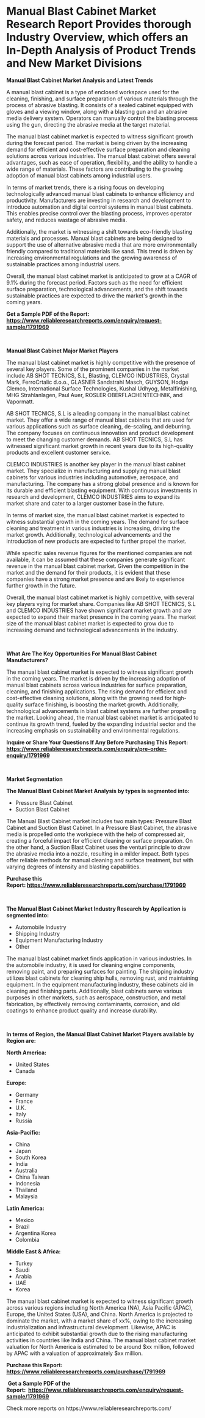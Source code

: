 <p><h1>Manual Blast Cabinet Market Research Report Provides thorough Industry Overview, which offers an In-Depth Analysis of Product Trends and New Market Divisions</h1></p><p><strong>Manual Blast Cabinet Market Analysis and Latest Trends</strong></p>
<p><p>A manual blast cabinet is a type of enclosed workspace used for the cleaning, finishing, and surface preparation of various materials through the process of abrasive blasting. It consists of a sealed cabinet equipped with gloves and a viewing window, along with a blasting gun and an abrasive media delivery system. Operators can manually control the blasting process using the gun, directing the abrasive media at the target material.</p><p>The manual blast cabinet market is expected to witness significant growth during the forecast period. The market is being driven by the increasing demand for efficient and cost-effective surface preparation and cleaning solutions across various industries. The manual blast cabinet offers several advantages, such as ease of operation, flexibility, and the ability to handle a wide range of materials. These factors are contributing to the growing adoption of manual blast cabinets among industrial users.</p><p>In terms of market trends, there is a rising focus on developing technologically advanced manual blast cabinets to enhance efficiency and productivity. Manufacturers are investing in research and development to introduce automation and digital control systems in manual blast cabinets. This enables precise control over the blasting process, improves operator safety, and reduces wastage of abrasive media.</p><p>Additionally, the market is witnessing a shift towards eco-friendly blasting materials and processes. Manual blast cabinets are being designed to support the use of alternative abrasive media that are more environmentally friendly compared to traditional materials like sand. This trend is driven by increasing environmental regulations and the growing awareness of sustainable practices among industrial users.</p><p>Overall, the manual blast cabinet market is anticipated to grow at a CAGR of 9.1% during the forecast period. Factors such as the need for efficient surface preparation, technological advancements, and the shift towards sustainable practices are expected to drive the market's growth in the coming years.</p></p>
<p><strong>Get a Sample PDF of the Report:&nbsp; <a href="https://www.reliableresearchreports.com/enquiry/request-sample/1791969">https://www.reliableresearchreports.com/enquiry/request-sample/1791969</a></strong></p>
<p>&nbsp;</p>
<p><strong>Manual Blast Cabinet Major Market Players</strong></p>
<p><p>The manual blast cabinet market is highly competitive with the presence of several key players. Some of the prominent companies in the market include AB SHOT TECNICS, S.L, Blasting, CLEMCO INDUSTRIES, Crystal Mark, FerroCrtalic d.o.o., GLASNER Sandstrahl Masch, GUYSON, Hodge Clemco, International Surface Technologies, Kushal Udhyog, Metalfinishing, MHG Strahlanlagen, Paul Auer, ROSLER OBERFLACHENTECHNIK, and Vapormatt.</p><p>AB SHOT TECNICS, S.L is a leading company in the manual blast cabinet market. They offer a wide range of manual blast cabinets that are used for various applications such as surface cleaning, de-scaling, and deburring. The company focuses on continuous innovation and product development to meet the changing customer demands. AB SHOT TECNICS, S.L has witnessed significant market growth in recent years due to its high-quality products and excellent customer service.</p><p>CLEMCO INDUSTRIES is another key player in the manual blast cabinet market. They specialize in manufacturing and supplying manual blast cabinets for various industries including automotive, aerospace, and manufacturing. The company has a strong global presence and is known for its durable and efficient blasting equipment. With continuous investments in research and development, CLEMCO INDUSTRIES aims to expand its market share and cater to a larger customer base in the future.</p><p>In terms of market size, the manual blast cabinet market is expected to witness substantial growth in the coming years. The demand for surface cleaning and treatment in various industries is increasing, driving the market growth. Additionally, technological advancements and the introduction of new products are expected to further propel the market.</p><p>While specific sales revenue figures for the mentioned companies are not available, it can be assumed that these companies generate significant revenue in the manual blast cabinet market. Given the competition in the market and the demand for their products, it is evident that these companies have a strong market presence and are likely to experience further growth in the future.</p><p>Overall, the manual blast cabinet market is highly competitive, with several key players vying for market share. Companies like AB SHOT TECNICS, S.L and CLEMCO INDUSTRIES have shown significant market growth and are expected to expand their market presence in the coming years. The market size of the manual blast cabinet market is expected to grow due to increasing demand and technological advancements in the industry.</p></p>
<p>&nbsp;</p>
<p><strong>What Are The Key Opportunities For Manual Blast Cabinet Manufacturers?</strong></p>
<p><p>The manual blast cabinet market is expected to witness significant growth in the coming years. The market is driven by the increasing adoption of manual blast cabinets across various industries for surface preparation, cleaning, and finishing applications. The rising demand for efficient and cost-effective cleaning solutions, along with the growing need for high-quality surface finishing, is boosting the market growth. Additionally, technological advancements in blast cabinet systems are further propelling the market. Looking ahead, the manual blast cabinet market is anticipated to continue its growth trend, fueled by the expanding industrial sector and the increasing emphasis on sustainability and environmental regulations.</p></p>
<p><strong>Inquire or Share Your Questions If Any Before Purchasing This Report: <a href="https://www.reliableresearchreports.com/enquiry/pre-order-enquiry/1791969">https://www.reliableresearchreports.com/enquiry/pre-order-enquiry/1791969</a></strong></p>
<p>&nbsp;</p>
<p><strong>Market Segmentation</strong></p>
<p><strong>The Manual Blast Cabinet Market Analysis by types is segmented into:</strong></p>
<p><ul><li>Pressure Blast Cabinet</li><li>Suction Blast Cabinet</li></ul></p>
<p><p>The Manual Blast Cabinet market includes two main types: Pressure Blast Cabinet and Suction Blast Cabinet. In a Pressure Blast Cabinet, the abrasive media is propelled onto the workpiece with the help of compressed air, creating a forceful impact for efficient cleaning or surface preparation. On the other hand, a Suction Blast Cabinet uses the venturi principle to draw the abrasive media into a nozzle, resulting in a milder impact. Both types offer reliable methods for manual cleaning and surface treatment, but with varying degrees of intensity and blasting capabilities.</p></p>
<p><strong>Purchase this Report:&nbsp;<a href="https://www.reliableresearchreports.com/purchase/1791969">https://www.reliableresearchreports.com/purchase/1791969</a></strong></p>
<p>&nbsp;</p>
<p><strong>The Manual Blast Cabinet Market Industry Research by Application is segmented into:</strong></p>
<p><ul><li>Automobile Industry</li><li>Shipping Industry</li><li>Equipment Manufacturing Industry</li><li>Other</li></ul></p>
<p><p>The manual blast cabinet market finds application in various industries. In the automobile industry, it is used for cleaning engine components, removing paint, and preparing surfaces for painting. The shipping industry utilizes blast cabinets for cleaning ship hulls, removing rust, and maintaining equipment. In the equipment manufacturing industry, these cabinets aid in cleaning and finishing parts. Additionally, blast cabinets serve various purposes in other markets, such as aerospace, construction, and metal fabrication, by effectively removing contaminants, corrosion, and old coatings to enhance product quality and increase durability.</p></p>
<p>&nbsp;</p>
<p><strong>In terms of Region, the Manual Blast Cabinet Market Players available by Region are:</strong></p>
<p>
    <p> <strong> North America: </strong>
        <ul>
            <li>United States</li>
            <li>Canada</li>
        </ul>
        </p> 
    <p> <strong> Europe: </strong>
        <ul>
            <li>Germany</li>
            <li>France</li>
            <li>U.K.</li>
            <li>Italy</li>
            <li>Russia</li>
        </ul>
        </p> 
    <p> <strong> Asia-Pacific: </strong>
        <ul>
            <li>China</li>
            <li>Japan</li>
            <li>South Korea</li>
            <li>India</li>
            <li>Australia</li>
            <li>China Taiwan</li>
            <li>Indonesia</li>
            <li>Thailand</li>
            <li>Malaysia</li>
        </ul>
        </p> 
    <p> <strong> Latin America: </strong>
        <ul>
            <li>Mexico</li>
            <li>Brazil</li>
            <li>Argentina Korea</li>
            <li>Colombia</li>
        </ul>
        </p> 
    <p> <strong> Middle East & Africa: </strong>
        <ul>
            <li>Turkey</li>
            <li>Saudi</li>
            <li>Arabia</li>
            <li>UAE</li>
            <li>Korea</li>
        </ul>
    </p>
    </p>
<p><p>The manual blast cabinet market is expected to witness significant growth across various regions including North America (NA), Asia Pacific (APAC), Europe, the United States (USA), and China. North America is projected to dominate the market, with a market share of xx%, owing to the increasing industrialization and infrastructural development. Likewise, APAC is anticipated to exhibit substantial growth due to the rising manufacturing activities in countries like India and China. The manual blast cabinet market valuation for North America is estimated to be around $xx million, followed by APAC with a valuation of approximately $xx million.</p></p>
<p><strong>Purchase this Report: <a href="https://www.reliableresearchreports.com/purchase/1791969">https://www.reliableresearchreports.com/purchase/1791969</a></strong></p>
<p>&nbsp;<strong>Get a Sample PDF of the Report:&nbsp;&nbsp;<a href="https://www.reliableresearchreports.com/enquiry/request-sample/1791969">https://www.reliableresearchreports.com/enquiry/request-sample/1791969</a></strong></p>
<p><strong></strong></p>
<p>Check more reports on https://www.reliableresearchreports.com/</p>
